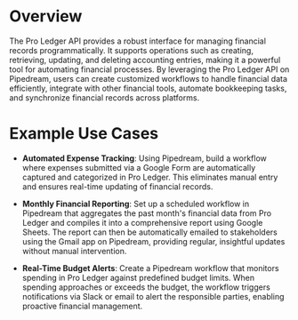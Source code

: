 # Overview

The Pro Ledger API provides a robust interface for managing financial records programmatically. It supports operations such as creating, retrieving, updating, and deleting accounting entries, making it a powerful tool for automating financial processes. By leveraging the Pro Ledger API on Pipedream, users can create customized workflows to handle financial data efficiently, integrate with other financial tools, automate bookkeeping tasks, and synchronize financial records across platforms.

# Example Use Cases

- **Automated Expense Tracking**: Using Pipedream, build a workflow where expenses submitted via a Google Form are automatically captured and categorized in Pro Ledger. This eliminates manual entry and ensures real-time updating of financial records.

- **Monthly Financial Reporting**: Set up a scheduled workflow in Pipedream that aggregates the past month's financial data from Pro Ledger and compiles it into a comprehensive report using Google Sheets. The report can then be automatically emailed to stakeholders using the Gmail app on Pipedream, providing regular, insightful updates without manual intervention.

- **Real-Time Budget Alerts**: Create a Pipedream workflow that monitors spending in Pro Ledger against predefined budget limits. When spending approaches or exceeds the budget, the workflow triggers notifications via Slack or email to alert the responsible parties, enabling proactive financial management.
